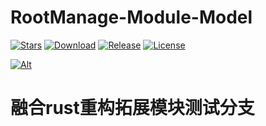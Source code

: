 # RootManage-Module-Model

[![Stars](https://img.shields.io/github/stars/LIghtJUNction/RootManage-Module-Model?label=stars)](https://github.com/LIghtJUNction)
[![Download](https://img.shields.io/github/downloads/LIghtJUNction/RootManage-Module-Model/total)](https://github.com/LIghtJUNction/RootManage-Module-Model/releases)
[![Release](https://img.shields.io/github/v/release/LIghtJUNction/RootManage-Module-Model?label=release)](https://github.com/LIghtJUNction/RootManage-Module-Model/releases/latest)
[![License](https://img.shields.io/github/license/LIghtJUNction/RootManage-Module-Model?label=License)](https://choosealicense.com/licenses/gpl-3.0)

[![Alt](https://repobeats.axiom.co/api/embed/4dbcdf8b2d24156dcf08cef7cc801d9adb317cae.svg "Repobeats analytics image")](https://github.com/LIghtJUNction/RootManage-Module-Model/)

# 融合rust重构拓展模块测试分支